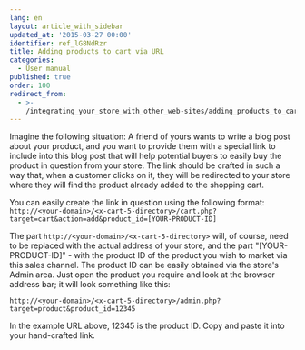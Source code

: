 ```yaml
---
lang: en
layout: article_with_sidebar
updated_at: '2015-03-27 00:00'
identifier: ref_lG8NdRzr
title: Adding products to cart via URL
categories:
  - User manual
published: true
order: 100
redirect_from:
  - >-
    /integrating_your_store_with_other_web-sites/adding_products_to_cart_via_url.html
---
```

Imagine the following situation: A friend of yours wants to write a blog post about your product, and you want to provide them with a special link to include into this blog post that will help potential buyers to easily buy the product in question from your store. The link should be crafted in such a way that, when a customer clicks on it, they will be redirected to your store where they will find the product already added to the shopping cart.

You can easily create the link in question using the following format:
`http://<your-domain>/<x-cart-5-directory>/cart.php?target=cart&action=add&product_id=[YOUR-PRODUCT-ID]`

The part `http://<your-domain>/<x-cart-5-directory>` will, of course, need to be replaced with the actual address of your store, and the part "[YOUR-PRODUCT-ID]" - with the product ID of the product you wish to market via this sales channel. The product ID can be easily obtained via the store's Admin area. Just open the product you require and look at the browser address bar; it will look something like this:

`http://<your-domain>/<x-cart-5-directory>/admin.php?target=product&product_id=12345`

In the example URL above, 12345 is the product ID. Copy and paste it into your hand-crafted link.
